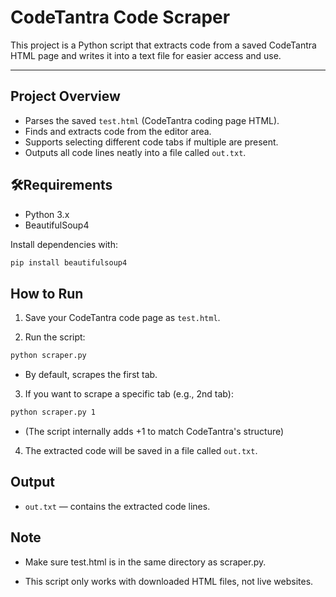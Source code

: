 
# CodeTantra Code Scraper

This project is a Python script that extracts code from a saved CodeTantra HTML page and writes it into a text file for easier access and use.

---

## Project Overview

- Parses the saved `test.html` (CodeTantra coding page HTML).
- Finds and extracts code from the editor area.
- Supports selecting different code tabs if multiple are present.
- Outputs all code lines neatly into a file called `out.txt`.


## 🛠Requirements

- Python 3.x
- BeautifulSoup4

Install dependencies with:

```bash
pip install beautifulsoup4
```

## How to Run

1. Save your CodeTantra code page as `test.html`.

2. Run the script:

```bash
python scraper.py
```
- By default, scrapes the first tab.

3. If you want to scrape a specific tab (e.g., 2nd tab):

```bash
python scraper.py 1
```
- (The script internally adds +1 to match CodeTantra's structure)

4. The extracted code will be saved in a file called `out.txt`.

## Output

- `out.txt` — contains the extracted code lines.

## Note

- Make sure test.html is in the same directory as scraper.py.

- This script only works with downloaded HTML files, not live websites.
